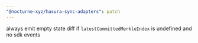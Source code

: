 ```yaml
---
"@nocturne-xyz/hasura-sync-adapters": patch
---
```


always emit empty state diff if `latestCommittedMerkleIndex` is undefined and no sdk events
